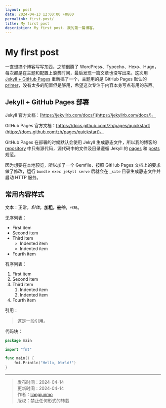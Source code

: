 ```yaml
---
layout: post
date: 2024-04-13 12:00:00 +0800
permalink: first-post/
title: My first post
description: My first post. 我的第一篇博客。
---
```


# My first post

一直想搞个博客写写东西，之前倒腾了 WordPress、Typecho、Hexo、Hugo，每次都是在主题和配置上浪费时间，最后发现一篇文章也没写出来。这次用 [Jekyll + GitHub Pages](https://docs.github.com/zh/pages/quickstart) 重新搞了一个，主题用的是 GitHub Pages 默认的 [primer](https://github.com/pages-themes/primer)，没有太多的配置但是够用，希望这次专注于内容本身写点有用的东西。

## Jekyll + GitHub Pages 部署

Jekyll 官方文档：[https://jekyllrb.com/docs/](https://jekyllrb.com/docs/)。

GitHub Pages 官方文档：[https://docs.github.com/zh/pages/quickstart](https://docs.github.com/zh/pages/quickstart)。

GitHub Pages 在部署的时候默认会使用 Jekyll 生成静态文件，所以我的博客的 [repository](https://github.com/liangjunmo/liangjunmo.github.io) 中只有源代码，源代码中的文件及目录遵循 Jekyll 的 [pages](https://jekyllrb.com/docs/pages/) 和 [posts](https://jekyllrb.com/docs/posts/) 规范。

因为想要在本地预览，所以加了一个 Gemfile，按照 GitHub Pages 文档上的要求做了修改，运行 `bundle exec jekyll serve` 后就会在 `_site` 目录生成静态文件并启动 HTTP 服务。

## 常用内容样式

文本：正常，*斜体*，**加粗**，~~删除~~，`代码`。

无序列表：
* First item
* Second item
* Third item
    * Indented item
    * Indented item
* Fourth item

有序列表：
1. First item
2. Second item
3. Third item
    1. Indented item
    2. Indented item
4. Fourth item

引用：
> 这是一段引用。

代码块：
```go
package main

import "fmt"

func main() {
    fmt.Println("Hello, World!")
}
```
<hr>

> 发布时间：2024-04-14<br>
> 更新时间：2024-04-14<br>
> 作者：[liangjunmo](https://github.com/liangjunmo)<br>
> 版权：禁止任何形式的转载
